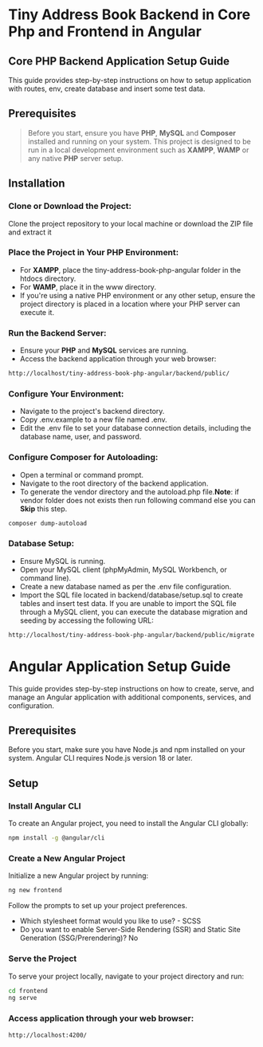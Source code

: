 # Tiny Address Book Backend in Core Php and Frontend in Angular

## Core PHP Backend Application Setup Guide

This guide provides step-by-step instructions on how to setup application with routes, env, create database and insert some test data.

## Prerequisites

> Before you start, ensure you have **PHP**, **MySQL** and **Composer** installed and running on your system. This project is designed to be run in a local development environment such as **XAMPP**, **WAMP** or any native **PHP** server setup.

## Installation

### Clone or Download the Project:

Clone the project repository to your local machine or download the ZIP file and extract it

### Place the Project in Your PHP Environment:

- For **XAMPP**, place the tiny-address-book-php-angular folder in the htdocs directory.
- For **WAMP**, place it in the www directory.
- If you're using a native PHP environment or any other setup, ensure the project directory is placed in a location where your PHP server can execute it.

### Run the Backend Server:

- Ensure your **PHP** and **MySQL** services are running.
- Access the backend application through your web browser:

```bash
http://localhost/tiny-address-book-php-angular/backend/public/
```

### Configure Your Environment:

- Navigate to the project's backend directory.
- Copy .env.example to a new file named .env.
- Edit the .env file to set your database connection details, including the database name, user, and password.

### Configure Composer for Autoloading:

- Open a terminal or command prompt.
- Navigate to the root directory of the backend application.
- To generate the vendor directory and the autoload.php file.**Note**: if vendor folder does not exists then run following command else you can **Skip** this step.

```bash
composer dump-autoload
```

### Database Setup:

- Ensure MySQL is running.
- Open your MySQL client (phpMyAdmin, MySQL Workbench, or command line).
- Create a new database named as per the .env file configuration.
- Import the SQL file located in backend/database/setup.sql to create tables and insert test data.
  If you are unable to import the SQL file through a MySQL client, you can execute the database migration and seeding by accessing the following URL:

```plaintext
http://localhost/tiny-address-book-php-angular/backend/public/migrate
```

# Angular Application Setup Guide

This guide provides step-by-step instructions on how to create, serve, and manage an Angular application with additional components, services, and configuration.

## Prerequisites

Before you start, make sure you have Node.js and npm installed on your system. Angular CLI requires Node.js version 18 or later.

## Setup

### Install Angular CLI

To create an Angular project, you need to install the Angular CLI globally:

```bash
npm install -g @angular/cli
```

### Create a New Angular Project

Initialize a new Angular project by running:

```bash
ng new frontend
```

Follow the prompts to set up your project preferences.

- Which stylesheet format would you like to use? - SCSS
- Do you want to enable Server-Side Rendering (SSR) and Static Site Generation (SSG/Prerendering)? No

### Serve the Project

To serve your project locally, navigate to your project directory and run:

```bash
cd frontend
ng serve
```

### Access application through your web browser:

```bash
http://localhost:4200/
```
